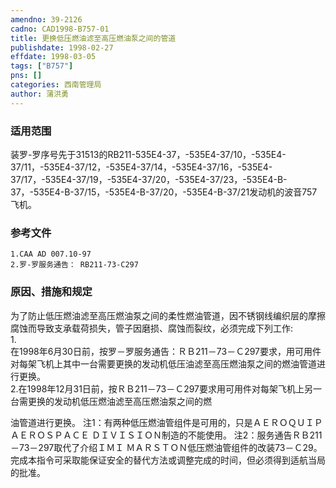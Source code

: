 ```yaml
---
amendno: 39-2126  
cadno: CAD1998-B757-01  
title: 更换低压燃油滤至高压燃油泵之间的管道  
publishdate: 1998-02-27  
effdate: 1998-03-05  
tags: ["B757"]  
pns: []  
categories: 西南管理局  
author: 蒲洪勇  
---
```

  
### 适用范围  
装罗-罗序号先于31513的RB211-535E4-37，-535E4-37/10，-535E4-37/11，-535E4-37/12，-535E4-37/14，-535E4-37/16，-535E4-37/17，-535E4-37/19，-535E4-37/20，-535E4-37/23，-535E4-B-37，-535E4-B-37/15，-535E4-B-37/20，-535E4-B-37/21发动机的波音757飞机。  
  
<!--more-->  
### 参考文件  
    1.CAA AD 007.10-97  
    2.罗-罗服务通告： RB211-73-C297  
  
### 原因、措施和规定  
为了防止低压燃油滤至高压燃油泵之间的柔性燃油管道，因不锈钢线编织层的摩擦腐蚀而导致支承载荷损失，管子因磨损、腐蚀而裂纹，必须完成下列工作:  
1.  
在1998年6月30日前，按罗－罗服务通告：ＲＢ211－73－Ｃ297要求，用可用件对每架飞机上其中一台需要更换的发动机低压油滤至高压燃油泵之间的燃油管道进行更换。  
    2.在1998年12月31日前，按ＲＢ211－73－Ｃ297要求用可用件对每架飞机上另一台需更换的发动机低压燃油滤至高压燃油泵之间的燃  
  
  
油管道进行更换。     注1：有两种低压燃油管组件是可用的，只是ＡＥＲＯＱＵＩＰ  ＡＥＲＯＳＰＡＣＥ  ＤＩＶＩＳＩＯＮ制造的不能使用。     注2：服务通告ＲＢ211－73－297取代了介绍ＩＭＩ  ＭＡＲＳＴＯＮ低压燃油管组件的改装73－Ｃ29。     完成本指令可采取能保证安全的替代方法或调整完成的时间，但必须得到适航当局的批准。  
